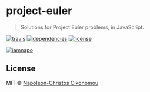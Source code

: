 # project-euler

> Solutions for Project Euler problems, in JavaScript.

[![travis](https://img.shields.io/travis/com/iamnapo/project-euler.svg?style=for-the-badge&logo=travis&label=)](https://travis-ci.com/iamnapo/project-euler) [![dependencies](https://img.shields.io/david/iamnapo/project-euler.svg?style=for-the-badge)](./package.json) [![license](https://img.shields.io/github/license/iamnapo/project-euler.svg?style=for-the-badge)](./LICENSE)

[![iamnapo](https://projecteuler.net/profile/iamnapo.png)](https://projecteuler.net/)

## License

MIT © [Napoleon-Christos Oikonomou](https://iamnapo.me)
